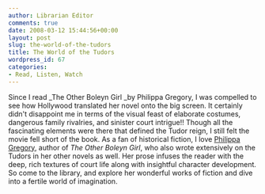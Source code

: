```yaml
---
author: Librarian Editor
comments: true
date: 2008-03-12 15:44:56+00:00
layout: post
slug: the-world-of-the-tudors
title: The World of the Tudors
wordpress_id: 67
categories:
- Read, Listen, Watch
---
```


Since I read _The Other Boleyn Girl _by Philippa Gregory, I was compelled to see how Hollywood translated her novel onto the big screen.  It certainly didn't disappoint me in terms of the visual feast of elaborate costumes, dangerous family rivalries, and sinister court intrigue!! Though all the fascinating elements were there that defined the Tudor reign, I still felt the movie fell short of the book.  As a fan of historical fiction, I love [Philippa Gregory](http://nucat.lib.neu.edu/search?/agregory%2C+phillipa/agregory+phillipa/-3%2C0%2C0%2CE/2exact&FF=agregory+philippa&1%2C7%2C/indexsort=-), author of _The Other Boleyn Girl_, who also wrote extensively on the Tudors in her other novels as well.  Her prose infuses the reader with the deep, rich textures of court life along with insightful character development.  So come to the library, and explore her wonderful works of fiction and dive into a fertile world of  imagination.
